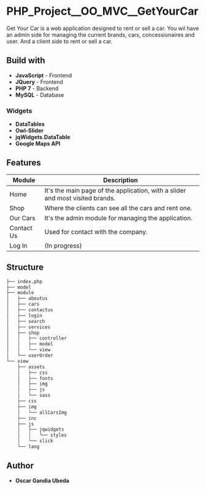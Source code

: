 # PHP_Project__OO_MVC__GetYourCar

Get Your Car is a web application designed to rent or sell a car. You wil have an admin side for managing the current brands, cars, concessionaires and user. And a client side to rent or sell a car.

## Build with

* **JavaScript** - Frontend
* **JQuery** - Frontend
* **PHP 7** - Backend
* **MySQL** - Database

### Widgets
* **DataTables**
* **Owl-Slider**
* **jqWidgets.DataTable**
* **Google Maps API**

## Features

Module | Description
-------|------------
Home | It's the main page of the application, with a slider and most visited brands.
Shop | Where the clients can see all the cars and rent one.
Our Cars | It's the admin module for managing the application.
Contact Us | Used for contact with the company.
Log In | (In progress)

## Structure
```bash
├── index.php
├── model
├── module
│   ├── aboutus
│   ├── cars
│   ├── contactus
│   ├── login
│   ├── search
│   ├── services
│   ├── shop
│   │   ├── controller
│   │   ├── model
│   │   └── view
│   └── userOrder
└── view
    ├── assets
    │   ├── css
    │   ├── fonts
    │   ├── img
    │   ├── js
    │   └── sass
    ├── css
    ├── img
    │   └── allCarsImg
    ├── inc
    ├── js
    │   ├── jqwidgets
    │   │   └── styles
    │   └── slick  
    └── lang
 ```

## Author

* **Oscar Gandia Ubeda**

